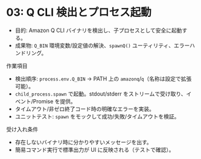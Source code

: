 # 03: Q CLI 検出とプロセス起動

- 目的: Amazon Q CLI バイナリを検出し、子プロセスとして安全に起動する。
- 成果物: `Q_BIN` 環境変数/設定値の解決、`spawnQ()` ユーティリティ、エラーハンドリング。

作業項目
- 検出順序: `process.env.Q_BIN` → PATH 上の `amazonq`/`q`（名称は設定で拡張可能）。
- `child_process.spawn` で起動。stdout/stderr をストリームで受け取り、イベント/Promise を提供。
- タイムアウト/非ゼロ終了コード時の明確なエラーを実装。
- ユニットテスト: `spawn` をモックして成功/失敗/タイムアウトを検証。

受け入れ条件
- 存在しないバイナリ時に分かりやすいメッセージを出す。
- 簡易コマンド実行で標準出力が UI に反映される（テストで確認）。
